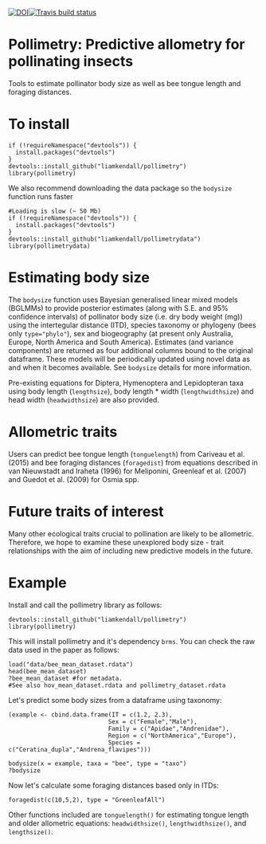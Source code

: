 [![DOI](https://zenodo.org/badge/120989038.svg)](https://zenodo.org/badge/latestdoi/120989038)[![Travis build status](https://travis-ci.org/liamkendall/pollimetry.svg?branch=master)](https://travis-ci.org/liamkendall/pollimetry)


Pollimetry: Predictive allometry for pollinating insects
==========

Tools to estimate pollinator body size as well as bee tongue length and foraging distances.

To install
==========
```
if (!requireNamespace("devtools")) {
  install.packages("devtools")
}
devtools::install_github("liamkendall/pollimetry")
library(pollimetry)
```

We also recommend downloading the data package so the `bodysize` function runs faster

```
#Loading is slow (~ 50 Mb)
if (!requireNamespace("devtools")) {
  install.packages("devtools")
}
devtools::install_github("liamkendall/pollimetrydata")
library(pollimetrydata)
```

Estimating body size
====================

The `bodysize` function uses Bayesian generalised linear mixed models (BGLMMs) to provide posterior estimates (along with S.E. and 95% confidence intervals) of pollinator body size (i.e. dry body weight (mg)) using the intertegular distance (ITD), species taxonomy or phylogeny (bees only `type="phylo"`), sex and biogeography (at present only Australia, Europe, North America and South America). Estimates (and variance components) are returned as four additional columns bound to the original dataframe. These models will be periodically updated using novel data as and when it becomes available. See `bodysize` details for more information.

Pre-existing equations for Diptera, Hymenoptera and Lepidopteran taxa using body length (`lengthsize`), body length * width (`lengthwidthsize`) and head width (`headwidthsize`) are also provided.

Allometric traits
=================

Users can predict bee tongue length (`tonguelength`) from Cariveau et al. (2015) and bee foraging distances (`foragedist`) from equations described in van Nieuwstadt and Iraheta (1996) for Meliponini, Greenleaf et al. (2007) and Guedot et al. (2009) for Osmia spp.

Future traits of interest
=========================

Many other ecological traits crucial to pollination are likely to be allometric. Therefore, we hope to examine these unexplored body size - trait relationships with the aim of including new predictive models in the future. 

Example
========

Install and call the pollimetry library as follows:

```
devtools::install_github("liamkendall/pollimetry")
library(pollimetry)
```

This will install pollimetry and it's dependency `brms`.
You can check the raw data used in the paper as follows:

```
load("data/bee_mean_dataset.rdata")
head(bee_mean_dataset)
?bee_mean_dataset #for metadata.
#See also hov_mean_dataset.rdata and pollimetry_dataset.rdata
```
Let's predict some body sizes from a dataframe using taxonomy:

```
(example <- cbind.data.frame(IT = c(1.2, 2.3), 
                            Sex = c("Female","Male"), 
                            Family = c("Apidae","Andrenidae"),
                            Region = c("NorthAmerica","Europe"),
                            Species = c("Ceratina_dupla","Andrena_flavipes")))

bodysize(x = example, taxa = "bee", type = "taxo")
?bodysize
```

Now let's calculate some foraging distances based only in ITDs:

```
foragedist(c(10,5,2), type = "GreenleafAll") 
```

Other functions included are `tonguelength()` for estimating tongue length and older allometric equations: `headwidthsize()`, `lengthwidthsize()`, and `lengthsize()`.
